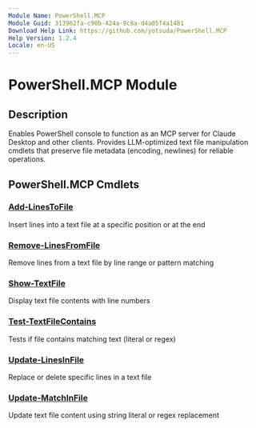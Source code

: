 ```yaml
---
Module Name: PowerShell.MCP
Module Guid: 313962fa-c90b-424a-9c8a-d4a05f4a1481
Download Help Link: https://github.com/yotsuda/PowerShell.MCP
Help Version: 1.2.4
Locale: en-US
---
```


# PowerShell.MCP Module
## Description
Enables PowerShell console to function as an MCP server for Claude Desktop and other clients. Provides LLM-optimized text file manipulation cmdlets that preserve file metadata (encoding, newlines) for reliable operations.

## PowerShell.MCP Cmdlets
### [Add-LinesToFile](Add-LinesToFile.md)
Insert lines into a text file at a specific position or at the end

### [Remove-LinesFromFile](Remove-LinesFromFile.md)
Remove lines from a text file by line range or pattern matching

### [Show-TextFile](Show-TextFile.md)
Display text file contents with line numbers

### [Test-TextFileContains](Test-TextFileContains.md)
Tests if file contains matching text (literal or regex)

### [Update-LinesInFile](Update-LinesInFile.md)
Replace or delete specific lines in a text file

### [Update-MatchInFile](Update-MatchInFile.md)
Update text file content using string literal or regex replacement

